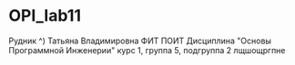 # OPI_lab11
Рудник ^)
Татьяна
Владимировна
ФИТ
ПОИТ
Дисциплина "Основы Программной Инженерии"
курс 1, группа 5, подгруппа 2
лщшощргпне
